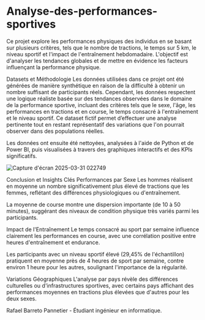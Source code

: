 # Analyse-des-performances-sportives

Ce projet explore les performances physiques des individus en se basant sur plusieurs critères, tels que le nombre de tractions, le temps sur 5 km, le niveau sportif et l'impact de l'entraînement hebdomadaire. L'objectif est d'analyser les tendances globales et de mettre en évidence les facteurs influençant la performance physique.

Datasets et Méthodologie
Les données utilisées dans ce projet ont été générées de manière synthétique en raison de la difficulté à obtenir un nombre suffisant de participants réels. Cependant, les données respectent une logique réaliste basée sur des tendances observées dans le domaine de la performance sportive, incluant des critères tels que le sexe, l'âge, les performances en tractions et en course, le temps consacré à l'entraînement et le niveau sportif. Ce dataset fictif permet d’effectuer une analyse pertinente tout en restant représentatif des variations que l'on pourrait observer dans des populations réelles.

Les données ont ensuite été nettoyées, analysées à l'aide de Python et de Power BI, puis visualisées à travers des graphiques interactifs et des KPIs significatifs.


![Capture d'écran 2025-03-31 022749](https://github.com/user-attachments/assets/1e689125-668e-4808-b219-93c92f958349)


Conclusion et Insights Clés
Performances par Sexe
Les hommes réalisent en moyenne un nombre significativement plus élevé de tractions que les femmes, reflétant des différences physiologiques ou d'entraînement.

La moyenne de course montre une dispersion importante (de 10 à 50 minutes), suggérant des niveaux de condition physique très variés parmi les participants.

Impact de l'Entraînement
Le temps consacré au sport par semaine influence clairement les performances en course, avec une corrélation positive entre heures d'entraînement et endurance.

Les participants avec un niveau sportif élevé (29,45% de l'échantillon) pratiquent en moyenne près de 4 heures de sport par semaine, contre environ 1 heure pour les autres, soulignant l'importance de la régularité.

Variations Géographiques
L'analyse par pays révèle des différences culturelles ou d'infrastructures sportives, avec certains pays affichant des performances moyennes en tractions plus élevées que d'autres pour les deux sexes.


Rafael Barreto Pannetier - Étudiant ingénieur en informatique.
